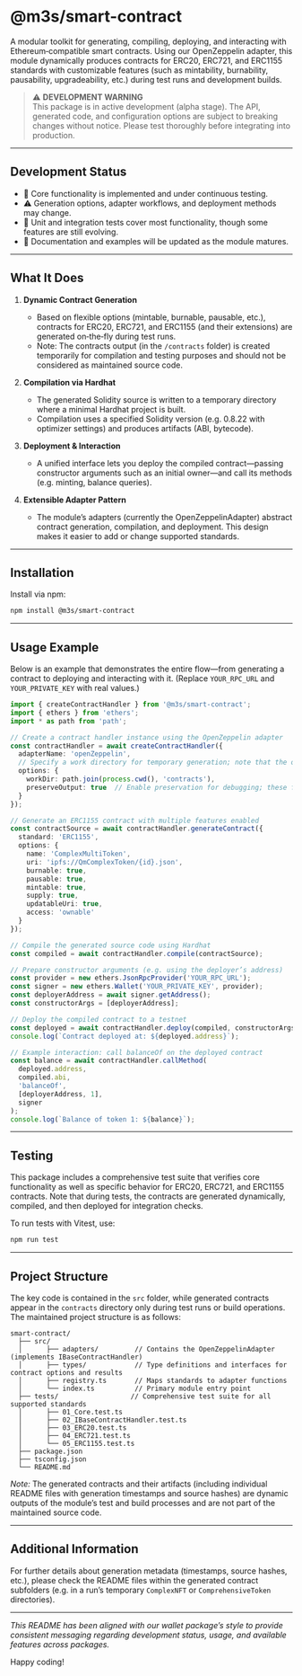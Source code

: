 <!-- filepath: packages/smart-contract/README.md -->
# @m3s/smart-contract

A modular toolkit for generating, compiling, deploying, and interacting with Ethereum‑compatible smart contracts. Using our OpenZeppelin adapter, this module dynamically produces contracts for ERC20, ERC721, and ERC1155 standards with customizable features (such as mintability, burnability, pausability, upgradeability, etc.) during test runs and development builds.

> ⚠️ **DEVELOPMENT WARNING**  
> This package is in active development (alpha stage). The API, generated code, and configuration options are subject to breaking changes without notice. Please test thoroughly before integrating into production.

---

## Development Status

- 🚧 Core functionality is implemented and under continuous testing.
- ⚠️ Generation options, adapter workflows, and deployment methods may change.
- 🧪 Unit and integration tests cover most functionality, though some features are still evolving.
- 📝 Documentation and examples will be updated as the module matures.

---

## What It Does

1. **Dynamic Contract Generation**  
   - Based on flexible options (mintable, burnable, pausable, etc.), contracts for ERC20, ERC721, and ERC1155 (and their extensions) are generated on‑the‑fly during test runs.
   - Note: The contracts output (in the `/contracts` folder) is created temporarily for compilation and testing purposes and should not be considered as maintained source code.

2. **Compilation via Hardhat**  
   - The generated Solidity source is written to a temporary directory where a minimal Hardhat project is built.
   - Compilation uses a specified Solidity version (e.g. 0.8.22 with optimizer settings) and produces artifacts (ABI, bytecode).

3. **Deployment & Interaction**  
   - A unified interface lets you deploy the compiled contract—passing constructor arguments such as an initial owner—and call its methods (e.g. minting, balance queries).

4. **Extensible Adapter Pattern**  
   - The module’s adapters (currently the OpenZeppelinAdapter) abstract contract generation, compilation, and deployment. This design makes it easier to add or change supported standards.

---

## Installation

Install via npm:

```bash
npm install @m3s/smart-contract
```

---

## Usage Example

Below is an example that demonstrates the entire flow—from generating a contract to deploying and interacting with it. (Replace `YOUR_RPC_URL` and `YOUR_PRIVATE_KEY` with real values.)

```typescript
import { createContractHandler } from '@m3s/smart-contract';
import { ethers } from 'ethers';
import * as path from 'path';

// Create a contract handler instance using the OpenZeppelin adapter
const contractHandler = await createContractHandler({
  adapterName: 'openZeppelin',
  // Specify a work directory for temporary generation; note that the output here is transient.
  options: {
    workDir: path.join(process.cwd(), 'contracts'),
    preserveOutput: true  // Enable preservation for debugging; these files are generated on test runs.
  }
});

// Generate an ERC1155 contract with multiple features enabled
const contractSource = await contractHandler.generateContract({
  standard: 'ERC1155',
  options: {
    name: 'ComplexMultiToken',
    uri: 'ipfs://QmComplexToken/{id}.json',
    burnable: true,
    pausable: true,
    mintable: true,
    supply: true,
    updatableUri: true,
    access: 'ownable'
  }
});

// Compile the generated source code using Hardhat
const compiled = await contractHandler.compile(contractSource);

// Prepare constructor arguments (e.g. using the deployer’s address)
const provider = new ethers.JsonRpcProvider('YOUR_RPC_URL'); 
const signer = new ethers.Wallet('YOUR_PRIVATE_KEY', provider);
const deployerAddress = await signer.getAddress();
const constructorArgs = [deployerAddress];

// Deploy the compiled contract to a testnet
const deployed = await contractHandler.deploy(compiled, constructorArgs, signer);
console.log(`Contract deployed at: ${deployed.address}`);

// Example interaction: call balanceOf on the deployed contract
const balance = await contractHandler.callMethod(
  deployed.address,
  compiled.abi,
  'balanceOf',
  [deployerAddress, 1],
  signer
);
console.log(`Balance of token 1: ${balance}`);
```

---

## Testing

This package includes a comprehensive test suite that verifies core functionality as well as specific behavior for ERC20, ERC721, and ERC1155 contracts. Note that during tests, the contracts are generated dynamically, compiled, and then deployed for integration checks.

To run tests with Vitest, use:

```bash
npm run test
```

---

## Project Structure

The key code is contained in the `src` folder, while generated contracts appear in the `contracts` directory only during test runs or build operations. The maintained project structure is as follows:

```
smart-contract/
  ├── src/
  │      ├── adapters/         // Contains the OpenZeppelinAdapter (implements IBaseContractHandler)
  │      ├── types/            // Type definitions and interfaces for contract options and results
  │      ├── registry.ts       // Maps standards to adapter functions
  │      └── index.ts          // Primary module entry point
  ├── tests/                  // Comprehensive test suite for all supported standards
  │      ├── 01_Core.test.ts
  │      ├── 02_IBaseContractHandler.test.ts
  │      ├── 03_ERC20.test.ts
  │      ├── 04_ERC721.test.ts
  │      └── 05_ERC1155.test.ts
  ├── package.json
  ├── tsconfig.json
  └── README.md
```

*Note:* The generated contracts and their artifacts (including individual README files with generation timestamps and source hashes) are dynamic outputs of the module’s test and build processes and are not part of the maintained source code.

---

## Additional Information

For further details about generation metadata (timestamps, source hashes, etc.), please check the README files within the generated contract subfolders (e.g. in a run’s temporary `ComplexNFT` or `ComprehensiveToken` directories).

---

*This README has been aligned with our wallet package’s style to provide consistent messaging regarding development status, usage, and available features across packages.*

Happy coding!